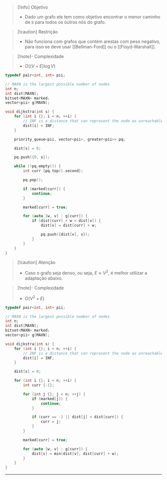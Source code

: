 > [!info] Objetivo
> - Dado um grafo ele tem como objetivo encontrar o menor caminho de $s$ para todos os outros nós do grafo.

> [!caution] Restrição
> - Não funciona com grafos que contém arestas com peso negativo, para isso se deve usar [[Bellman-Ford]] ou o [[Floyd-Warshall]].

> [!note]- Complexidade
> - $O((V + E) \log V)$

```cpp
typedef pair<int, int> pii;

// MAXN is the largest possible number of nodes
int n;
int dist[MAXN];
bitset<MAXN> marked;
vector<pii> g[MAXN];

void dijkstra(int s) {
    for (int i {}; i < n; ++i) {
		// INF is a distance that can represent the node as unreachable
        dist[i] = INF;
    }

    priority_queue<pii, vector<pii>, greater<pii>> pq;

    dist[s] = 0;

    pq.push({0, s});

    while (!pq.empty()) {
        int curr {pq.top().second};

        pq.pop();

        if (marked[curr]) {
            continue;
        }

        marked[curr] = true;

        for (auto [w, v] : g[curr]) {
            if (dist[curr] + w < dist[v]) {
                dist[v] = dist[curr] + w;

                pq.push({dist[v], v});
            }
        }
    }
}
```

> [!caution] Atenção
> - Caso o grafo seja denso, ou seja, $E \approx V^2$, é melhor utilizar a adaptação abaixo.

> [!note]- Complexidade
> - $O(V^2 + E)$

```cpp
typedef pair<int, int> pii;

// MAXN is the largest possible number of nodes
int n;
int dist[MAXN];
bitset<MAXN> marked;
vector<pii> g[MAXN];

void dijkstra(int s) {
    for (int i {}; i < n; ++i) {
		// INF is a distance that can represent the node as unreachable
        dist[i] = INF;
    }

    dist[s] = 0;

    for (int i {}; i < n; ++i) {
        int curr {-1};

        for (int j {}; j < n; ++j) {
            if (marked[j]) {
                continue;
            }

            if (curr == -1 || dist[j] < dist[curr]) {
                curr = j;
            }
        }

        marked[curr] = true;

        for (auto [w, v] : g[curr]) {
            dist[v] = min(dist[v], dist[curr] + w);
        }
    }
}
```

---
